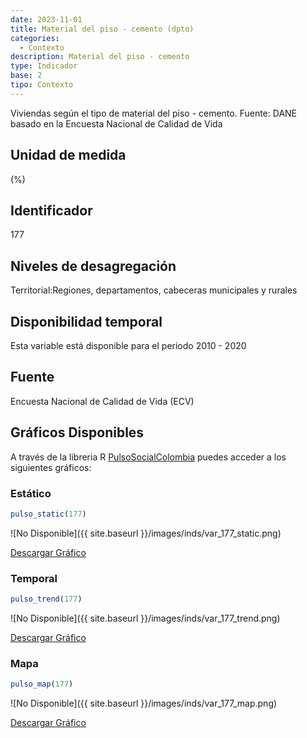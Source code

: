 ```yaml
---
date: 2023-11-01
title: Material del piso - cemento (dpto)
categories:
  - Contexto
description: Material del piso - cemento
type: Indicador
base: 2
tipo: Contexto
--- 
```


Viviendas según el tipo de material del piso - cemento.
Fuente: DANE basado en la Encuesta Nacional de Calidad de Vida

## Unidad de medida
(%)

## Identificador
177

## Niveles de desagregación
Territorial:Regiones, departamentos, cabeceras municipales y rurales

## Disponibilidad temporal
Esta variable está disponible para el periodo 2010 - 2020

## Fuente
Encuesta Nacional de Calidad de Vida (ECV)

## Gráficos Disponibles

A través de la libreria R [PulsoSocialColombia](https://github.com/pulsosocialcolombia/PulsoSocialColombia) puedes acceder a los siguientes gráficos:

### Estático

``` R
pulso_static(177)
```

![No Disponible]({{ site.baseurl }}/images/inds/var_177_static.png)

<a href='{{ site.baseurl }}/images/inds/var_177_static.png'>Descargar Gráfico</a>

### Temporal

``` R
pulso_trend(177)
```

![No Disponible]({{ site.baseurl }}/images/inds/var_177_trend.png)

<a href='{{ site.baseurl }}/images/inds/var_177_trend.png'>Descargar Gráfico</a>

### Mapa

``` R
pulso_map(177)
```

![No Disponible]({{ site.baseurl }}/images/inds/var_177_map.png)

<a href='{{ site.baseurl }}/images/inds/var_177_map.png'>Descargar Gráfico</a>